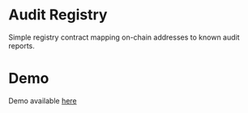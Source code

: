 # Audit Registry

Simple registry contract mapping on-chain addresses to known audit reports.

# Demo

Demo available [here](https://prod--benevolent-daifuku-84caa7.netlify.app/)
